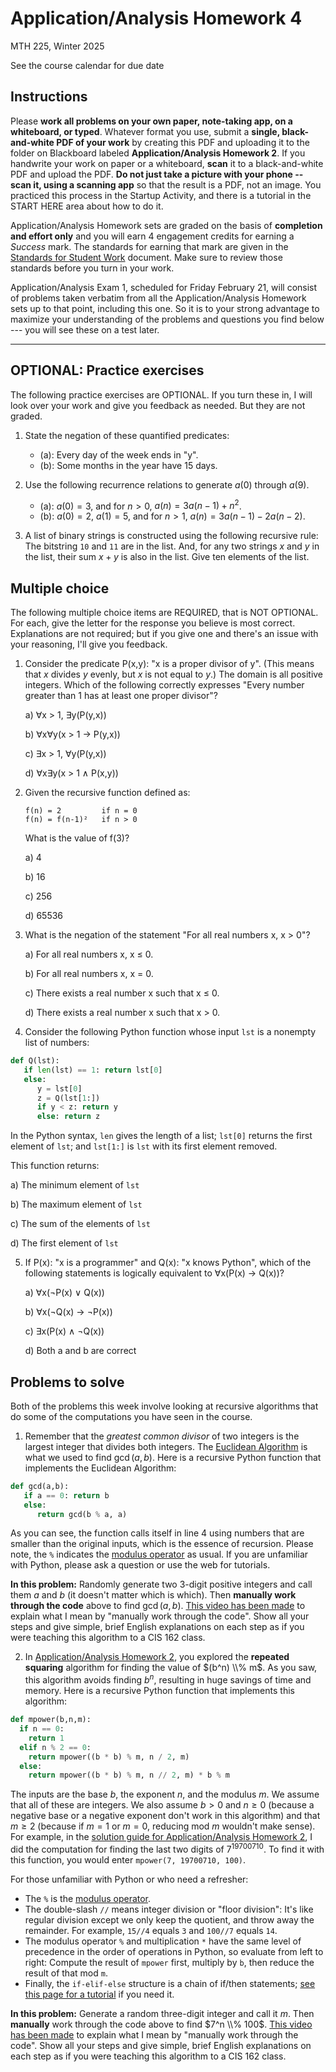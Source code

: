 # Application/Analysis Homework 4

MTH 225, Winter 2025

See the course calendar for due date

## Instructions

Please **work all problems on your own paper, note-taking app, on a whiteboard, or typed**. Whatever format you use, submit a **single, black-and-white PDF of your work** by creating this PDF and uploading it to the folder on Blackboard labeled **Application/Analysis Homework 2**. If you handwrite your work on paper or a whiteboard, **scan** it to a black-and-white PDF and upload the PDF. **Do not just take a picture with your phone -- scan it, using a scanning app** so that the result is a PDF, not an image. You practiced this process in the Startup Activity, and there is a tutorial in the START HERE area about how to do it. 

Application/Analysis Homework sets are graded on the basis of **completion and effort only** and you will earn 4 engagement credits for earning a *Success* mark. The standards for earning that mark are given in the [Standards for Student Work](https://github.com/RobertTalbert/discretecs/blob/master/MTH225-Winter2025/course-docs/Standards%20for%20Student%20Work%20MTH%20225%20W25.md) document. Make sure to review those standards before you turn in your work. 

Application/Analysis Exam 1, scheduled for Friday February 21, will consist of problems taken verbatim from all the Application/Analysis Homework sets up to that point, including this one. So it is to your strong advantage to maximize your understanding of the problems and questions you find below --- you will see these on a test later.  


---

## OPTIONAL: Practice exercises 

The following practice exercises are OPTIONAL. If you turn these in, I will look over your work and give you feedback as needed. But they are not graded. 

1. State the negation of these quantified predicates: 
   - (a): Every day of the week ends in "y". 
   - (b): Some months in the year have 15 days. 

2. Use the following recurrence relations to generate $a(0)$ through $a(9)$. 
   - (a): $a(0) = 3$, and for $n > 0$, $a(n) = 3a(n-1) + n^2$. 
   - (b): $a(0) = 2$, $a(1) = 5$, and for $n > 1$, $a(n) = 3a(n-1) - 2a(n-2)$. 

3. A list of binary strings is constructed using the following recursive rule: The bitstring `10` and `11` are in the list. And, for any two strings $x$ and $y$ in the list, their sum $x+y$ is also in the list. Give ten elements of the list. 

 
## Multiple choice

The following multiple choice items are REQUIRED, that is NOT OPTIONAL. For each, give the letter for the response you believe is most correct. Explanations are not required; but if you give one and there's an issue with your reasoning, I'll give you feedback. 


1. Consider the predicate P(x,y): "x is a proper divisor of y". (This means that $x$ divides $y$ evenly, but $x$ is not equal to $y$.) The domain is all positive integers. Which of the following correctly expresses "Every number greater than 1 has at least one proper divisor"?

   a) ∀x > 1, ∃y(P(y,x))

   b) ∀x∀y(x > 1 → P(y,x))
   
   c) ∃x > 1, ∀y(P(y,x))
   
   d) ∀x∃y(x > 1 ∧ P(x,y))

2. Given the recursive function defined as:
   ```
   f(n) = 2         if n = 0
   f(n) = f(n-1)²   if n > 0
   ```
   What is the value of f(3)?

   a) 4

   b) 16

   c) 256

   d) 65536

3. What is the negation of the statement "For all real numbers x, x > 0"?

   a) For all real numbers x, x ≤ 0. 

   b) For all real numbers x, x = 0. 

   c) There exists a real number x such that x ≤ 0. 

   d) There exists a real number x such that x > 0. 

4. Consider the following Python function whose input `lst` is a nonempty list of numbers:
 
```python
def Q(lst): 
   if len(lst) == 1: return lst[0]
   else:
      y = lst[0]
      z = Q(lst[1:])
      if y < z: return y
      else: return z
```

In the Python syntax, `len` gives the length of a list; `lst[0]` returns the first element of `lst`; and `lst[1:]` is `lst` with its first element removed. 

This function returns: 

   a) The minimum element of `lst`

   b) The maximum element of `lst`

   c) The sum of the elements of `lst`

   d) The first element of `lst`


5. If P(x): "x is a programmer" and Q(x): "x knows Python", which of the following statements is logically equivalent to ∀x(P(x) → Q(x))?

   a) ∀x(¬P(x) ∨ Q(x))

   b) ∀x(¬Q(x) → ¬P(x))

   c) ∃x(P(x) ∧ ¬Q(x))

   d) Both a and b are correct





## Problems to solve 

Both of the problems this week involve looking at recursive algorithms that do some of the computations you have seen in the course. 

1. Remember that the *greatest common divisor* of two integers is the largest integer that divides both integers. The [Euclidean Algorithm](https://publish.obsidian.md/discretecs/Computer+Arithmetic/Euclidean+Algorithm) is what we used to find $\gcd(a,b)$. Here is a recursive Python function that implements the Euclidean Algorithm: 

```python
def gcd(a,b):
   if a == 0: return b
   else: 
      return gcd(b % a, a)
```
As you can see, the function calls itself in line 4 using numbers that are smaller than the original inputs, which is the essence of recursion. Please note, the `%` indicates the [modulus operator](https://publish.obsidian.md/discretecs/Computer+Arithmetic/Modulus+operator) as usual. If you are unfamiliar with Python, please ask a question or use the web for tutorials. 

**In this problem:** Randomly generate two 3-digit positive integers and call them $a$ and $b$ (it doesn't matter which is which). Then **manually work through the code** above to find $\gcd(a,b)$. [This video has been made](https://shottr.cc/s/1GiM/SCR-20250204-o23.png) to explain what I mean by "manually work through the code". Show all your steps and give simple, brief English explanations on each step as if you were teaching this algorithm to a CIS 162 class. 




2. In [Application/Analysis Homework 2](https://github.com/RobertTalbert/discretecs/blob/master/MTH225-Winter2025/assignments/AA-HW2.md), you explored the **repeated squaring** algorithm for finding the value of $(b^n) \\% m$. As you saw, this algorithm avoids finding $b^n$, resulting in huge savings of time and memory. Here is a recursive Python function that implements this algorithm: 

```python
def mpower(b,n,m): 
  if n == 0: 
    return 1
  elif n % 2 == 0: 
    return mpower((b * b) % m, n / 2, m)
  else:
    return mpower((b * b) % m, n // 2, m) * b % m
```

The inputs are the base $b$, the exponent $n$, and the modulus $m$. We assume that all of these are integers. We also assume $b > 0$ and $n \geq 0$ (because a negative base or a negative exponent don't work in this algorithm) and that $m \geq 2$ (because if $m=1$ or $m=0$, reducing mod $m$ wouldn't make sense). For example, in the [solution guide for Application/Analysis Homework 2](https://github.com/RobertTalbert/discretecs/blob/master/MTH225-Winter2025/assignments/AA-HW2-key.md), I did the computation for finding the last two digits of $7^{19700710}$. To find it with this function, you would enter `mpower(7, 19700710, 100)`. 

For those unfamiliar with Python or who need a refresher: 

- The `%` is the [modulus operator](https://publish.obsidian.md/discretecs/Computer+Arithmetic/Modulus+operator). 
- The double-slash `//` means integer division or "floor division": It's like regular division except we only keep the quotient, and throw away the remainder. For example, `15//4` equals `3` and `100//7` equals `14`. 
- The modulus operator `%` and multiplication `*` have the same level of precedence in the order of operations in Python, so evaluate from left to right: Compute the result of `mpower` first, multiply by `b`, then reduce the result of that mod `m`. 
- Finally, the `if-elif-else` structure is a chain of if/then statements; [see this page for a tutorial](https://www.datacamp.com/tutorial/python-if-elif-else) if you need it. 

**In this problem:** Generate a random three-digit integer and call it $m$. Then **manually** work through the code above to find $7^n \\% 100$. [This video has been made](https://shottr.cc/s/1GiM/SCR-20250204-o23.png) to explain what I mean by "manually work through the code". Show all your steps and give simple, brief English explanations on each step as if you were teaching this algorithm to a CIS 162 class. 